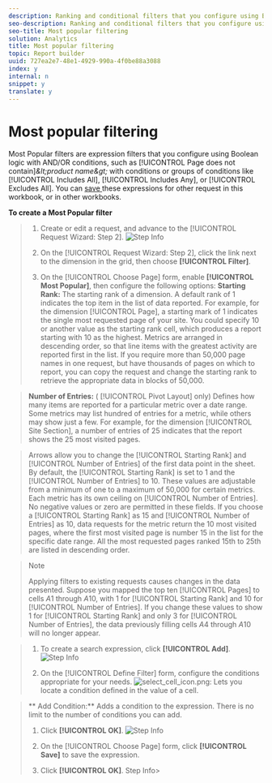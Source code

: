 ```yaml
---
description: Ranking and conditional filters that you configure using Boolean logic with AND/OR search expressions.
seo-description: Ranking and conditional filters that you configure using Boolean logic with AND/OR search expressions.
seo-title: Most popular filtering
solution: Analytics
title: Most popular filtering
topic: Report builder
uuid: 727ea2e7-48e1-4929-990a-4f0be88a3088
index: y
internal: n
snippet: y
translate: y
---
```


# Most popular filtering

Most Popular filters are expression filters that you configure using Boolean logic with AND/OR conditions, such as [!UICONTROL  Page does not contain]*&amp;lt;product name&amp;gt;* with conditions or groups of conditions like [!UICONTROL  Includes All], [!UICONTROL  Includes Any], or [!UICONTROL  Excludes All]. You can [ save ](../../../report_builder_bucket/layout/filter_dimensions/saved_filters.md#concept_562AC2C5628247909FBA5E1867BB6AE5) these expressions for other request in this workbook, or in other workbooks. 

**To create a Most Popular filter** 

>1. Create or edit a request, and advance to the [!UICONTROL  Request Wizard: Step 2].
>   ![Step Info](assets/dimension_filter.png) 
>
>1. On the [!UICONTROL  Request Wizard: Step 2], click the link next to the dimension in the grid, then choose **[!UICONTROL  Filter]**.
>1. On the [!UICONTROL  Choose Page] form, enable **[!UICONTROL  Most Popular]**, then configure the following options:
>   **Starting Rank:** The starting rank of a dimension. A default rank of 1 indicates the top item in the list of data reported. For example, for the dimension [!UICONTROL  Page], a starting mark of 1 indicates the single most requested page of your site. You could specify 10 or another value as the starting rank cell, which produces a report starting with 10 as the highest. Metrics are arranged in descending order, so that line items with the greatest activity are reported first in the list. If you require more than 50,000 page names in one request, but have thousands of pages on which to report, you can copy the request and change the starting rank to retrieve the appropriate data in blocks of 50,000. 

>   **Number of Entries:** ( [!UICONTROL  Pivot Layout] only) Defines how many items are reported for a particular metric over a date range. Some metrics may list hundred of entries for a metric, while others may show just a few. For example, for the dimension [!UICONTROL  Site Section], a number of entries of 25 indicates that the report shows the 25 most visited pages. 

>   Arrows allow you to change the [!UICONTROL  Starting Rank] and [!UICONTROL  Number of Entries] of the first data point in the sheet. By default, the [!UICONTROL  Starting Rank] is set to 1 and the [!UICONTROL  Number of Entries] to 10. These values are adjustable from a minimum of one to a maximum of 50,000 for certain metrics. Each metric has its own ceiling on [!UICONTROL  Number of Entries]. No negative values or zero are permitted in these fields. If you choose a [!UICONTROL  Starting Rank] as 15 and [!UICONTROL  Number of Entries] as 10, data requests for the metric return the 10 most visited pages, where the first most visited page is number 15 in the list for the specific date range. All the most requested pages ranked 15th to 25th are listed in descending order. 


>   >[!NOTE]
>   >
>   >Applying filters to existing requests causes changes in the data presented. Suppose you mapped the top ten [!UICONTROL  Pages] to cells $A$1 through $A$10, with 1 for [!UICONTROL  Starting Rank] and 10 for [!UICONTROL  Number of Entries]. If you change these values to show 1 for [!UICONTROL  Starting Rank] and only 3 for [!UICONTROL  Number of Entries], the data previously filling cells $A$4 through $A$10 will no longer appear. 

>
>1. To create a search expression, click **[!UICONTROL  Add]**.
>   ![Step Info](assets/expressions_define_filter.png) 
>
>1. On the [!UICONTROL  Define Filter] form, configure the conditions appropriate for your needs.
>   ![select_cell_icon.png](assets/select_cell_icon.png): Lets you locate a condition defined in the value of a cell. 

>   ** Add Condition:** Adds a condition to the expression. There is no limit to the number of conditions you can add. 
>
>1. Click **[!UICONTROL  OK]**.
>   ![Step Info](assets/choose_page_02.png) 
>
>1. On the [!UICONTROL  Choose Page] form, click **[!UICONTROL  Save]** to save the expression.
>1. Click **[!UICONTROL  OK]**.
>   Step Info>
